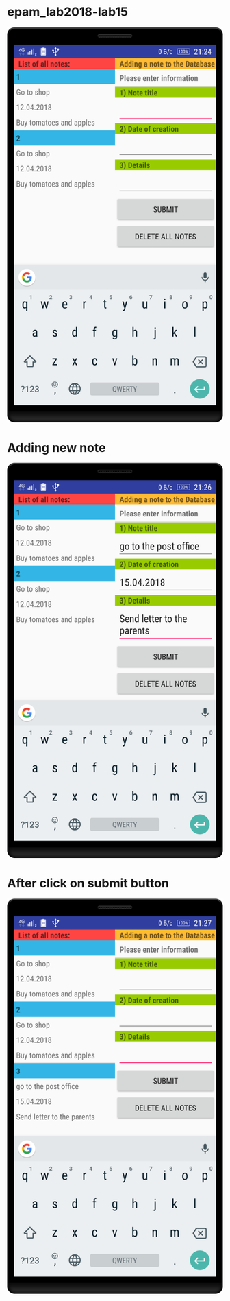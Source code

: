 # epam_lab2018-lab15
![Screenshot](Start_application_screen.png)
# Adding new note
![Screenshot](Add_screen.png)
# After click on submit button
![Screenshot](After_add_screen.png)
